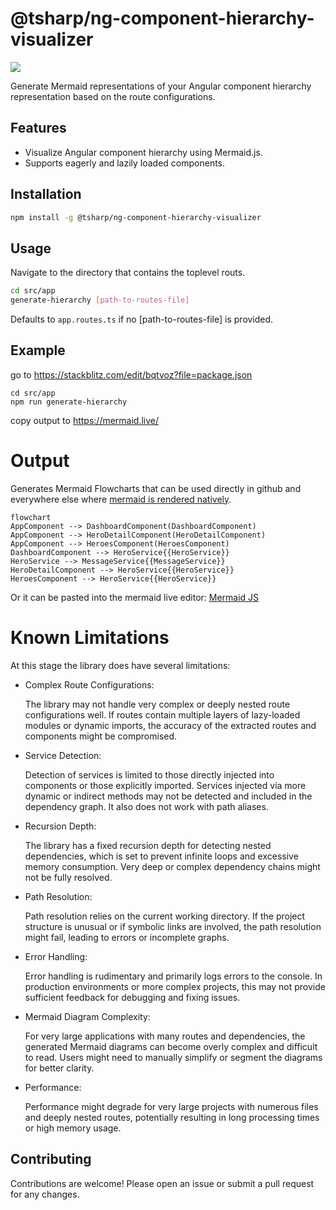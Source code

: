 # @tsharp/ng-component-hierarchy-visualizer

<a href="https://www.npmjs.com/package/@tsharp/ng-component-hierarchy-visualizer" rel="nofollow"><img src="https://img.shields.io/npm/v/@tsharp/ng-component-hierarchy-visualizer.svg?style=flat-square" style="max-width: 100%;"></a>

Generate Mermaid representations of your Angular component hierarchy representation based on the route configurations.

## Features

- Visualize Angular component hierarchy using Mermaid.js.
- Supports eagerly and lazily loaded components.

## Installation

```bash
npm install -g @tsharp/ng-component-hierarchy-visualizer
```
## Usage
Navigate to the directory that contains the toplevel routs.

```bash
cd src/app
generate-hierarchy [path-to-routes-file]
```
Defaults to `app.routes.ts` if no [path-to-routes-file] is provided.

## Example
go to https://stackblitz.com/edit/bqtvoz?file=package.json
```
cd src/app
npm run generate-hierarchy
```
copy output to https://mermaid.live/

# Output
Generates Mermaid Flowcharts that can be used directly in github and everywhere else where [mermaid is rendered natively](https://mermaid.js.org/ecosystem/integrations-community.html#community-integrations).

```mermaid
flowchart
AppComponent --> DashboardComponent(DashboardComponent)
AppComponent --> HeroDetailComponent(HeroDetailComponent)
AppComponent --> HeroesComponent(HeroesComponent)
DashboardComponent --> HeroService{{HeroService}}
HeroService --> MessageService{{MessageService}}
HeroDetailComponent --> HeroService{{HeroService}}
HeroesComponent --> HeroService{{HeroService}}
```
Or it can be pasted into the mermaid live editor:
[Mermaid JS](https://mermaid.live/edit#pako:eNqNkU1PhDAQhv8KmRMmsNktHyU9mBg5ePC2N6mHEboLEVpSiroS_rt1dV0UkvU27zPTZybpALkqBDDY1eo1L1EbLm_a9lY1rZJCGpJN06Pj-9dOil35pFAXP9ydo6vLnjuhVSoMVvVZtMD-aRLdb8skW8P8wGyOzrKt0C9VLtxJbSULx2UL7Etzr3I0lZLuqfgWTO7K_uRL-7kEDxqhG6wK-2UDl47DwZSiERyYLQvUzxy4HO0c9kZtDzIHZnQvPNCq35en0LcFGpFWuNfYANth3VnaogQ2wBswP0nIKgxCmlAaJDENAw8OwCKyspHQMCaWbsjowbtSVmCHoyCi63gdBsS-2xxlD8fe58bxAyrP17w)

# Known Limitations
At this stage the library does have several limitations:

- Complex Route Configurations:

    The library may not handle very complex or deeply nested route configurations well. If routes contain multiple layers of lazy-loaded modules or dynamic imports, the accuracy of the extracted routes and components might be compromised.

- Service Detection:

    Detection of services is limited to those directly injected into components or those explicitly imported. Services injected via more dynamic or indirect methods may not be detected and included in the dependency graph. It also does not work with path aliases.

- Recursion Depth:

    The library has a fixed recursion depth for detecting nested dependencies, which is set to prevent infinite loops and excessive memory consumption. Very deep or complex dependency chains might not be fully resolved.

- Path Resolution:

    Path resolution relies on the current working directory. If the project structure is unusual or if symbolic links are involved, the path resolution might fail, leading to errors or incomplete graphs.

- Error Handling:

    Error handling is rudimentary and primarily logs errors to the console. In production environments or more complex projects, this may not provide sufficient feedback for debugging and fixing issues.

- Mermaid Diagram Complexity:

    For very large applications with many routes and dependencies, the generated Mermaid diagrams can become overly complex and difficult to read. Users might need to manually simplify or segment the diagrams for better clarity.

- Performance:

    Performance might degrade for very large projects with numerous files and deeply nested routes, potentially resulting in long processing times or high memory usage.

## Contributing
Contributions are welcome! Please open an issue or submit a pull request for any changes.
